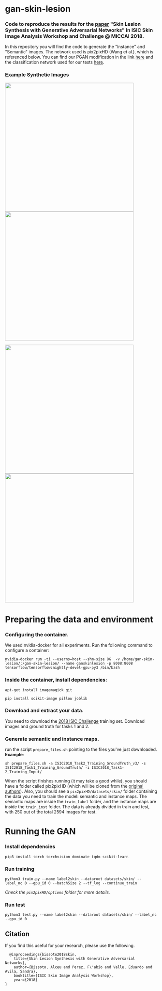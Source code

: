 # gan-skin-lesion
### Code to reproduce the results for the [paper](https://arxiv.org/abs/1902.03253) "Skin Lesion Synthesis with Generative Adversarial Networks" in ISIC Skin Image Analysis Workshop and Challenge @ MICCAI 2018.
In this repository you will find the code to generate the "Instance" and "Semantic" images. The network used is pix2pixHD (Wang et al.), which is referenced below. You can find our PGAN modification in the link [here](https://github.com/alceubissoto/cond-pgan) and the classification network used for our tests [here](https://github.com/learningtitans/isic2018-part3).

### Example Synthetic Images
<img src="/../images_examples/image_examples/semantic_ISIC_0000031_synthesized_image.jpg?raw=true" width="425"/> <img src="/../images_examples/image_examples/semantic_ISIC_0015995_synthesized_image.jpg?raw=true" width="425"/>

<img src="/../images_examples/image_examples/semantic_ISIC_0000097_synthesized_image.jpg?raw=true" width="425"/> <img src="/../images_examples/image_examples/semantic_ISIC_0015139_synthesized_image.jpg?raw=true" width="425"/>


# Preparing the data and environment
### Configuring the container.
We used nvidia-docker for all experiments. Run the following command to configure a container:

`nvidia-docker run -ti --userns=host --shm-size 8G  -v /home/gan-skin-lesion/:/gan-skin-lesion/ --name ganskinlesion -p 8008:8008 tensorflow/tensorflow:nightly-devel-gpu-py3 /bin/bash`

### Inside the container, install dependencies:
  `apt-get install imagemagick git`
  
  `pip install scikit-image pillow joblib`
  
### Download and extract your data. 
You need to download the [2018 ISIC Challenge](https://challenge2018.isic-archive.com/participate/) training set. Download images and ground truth for tasks 1 and 2.
  
### Generate semantic and instance maps.
run the script `prepare_files.sh` pointing to the files you've just downloaded. **Example**:

`sh prepare_files.sh -a ISIC2018_Task2_Training_GroundTruth_v3/ -s ISIC2018_Task1_Training_GroundTruth/ -i ISIC2018_Task1-2_Training_Input/`

When the script finishes running (it may take a good while), you should have a folder called pix2pixHD 
(which will be cloned from the [original authors](https://github.com/NVIDIA/pix2pixHD)).
Also, you should see a `pix2pixHD/datasets/skin/` folder containing the data you need to train the model: semantic and instance maps.
The semantic maps are inside the `train_label` folder, and the instance maps are inside the `train_inst` folder. The data is already divided 
in train and test, with 250 out of the total 2594 images for test.

# Running the GAN

### Install dependencies
`pip3 install torch torchvision dominate tqdm scikit-learn`

### Run training
`python3 train.py --name label2skin --dataroot datasets/skin/ --label_nc 8 --gpu_id 0 --batchSize 2 --tf_log --continue_train`

*Check the `pix2pixHD/options` folder for more details.*

### Run test
`python3 test.py --name label2skin --dataroot datasets/skin/ --label_nc --gpu_id 0`

## Citation
If you find this useful for your research, please use the following.

```
  @inproceedings{bissoto2018skin,
	title={Skin Lesion Synthesis with Generative Adversarial Networks},
	author={Bissoto, Alceu and Perez, F\'abio and Valle, Eduardo and Avila, Sandra},
	booktitle={ISIC Skin Image Analysis Workshop},
	year={2018}
}

```
